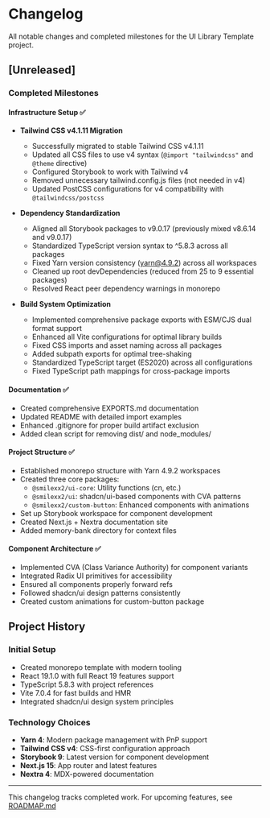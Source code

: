 # Changelog

All notable changes and completed milestones for the UI Library Template project.

## [Unreleased]

### Completed Milestones

#### Infrastructure Setup ✅
- **Tailwind CSS v4.1.11 Migration**
  - Successfully migrated to stable Tailwind CSS v4.1.11
  - Updated all CSS files to use v4 syntax (`@import "tailwindcss"` and `@theme` directive)
  - Configured Storybook to work with Tailwind v4
  - Removed unnecessary tailwind.config.js files (not needed in v4)
  - Updated PostCSS configurations for v4 compatibility with `@tailwindcss/postcss`

- **Dependency Standardization**
  - Aligned all Storybook packages to v9.0.17 (previously mixed v8.6.14 and v9.0.17)
  - Standardized TypeScript version syntax to ^5.8.3 across all packages
  - Fixed Yarn version consistency (yarn@4.9.2) across all workspaces
  - Cleaned up root devDependencies (reduced from 25 to 9 essential packages)
  - Resolved React peer dependency warnings in monorepo

- **Build System Optimization**
  - Implemented comprehensive package exports with ESM/CJS dual format support
  - Enhanced all Vite configurations for optimal library builds
  - Fixed CSS imports and asset naming across all packages
  - Added subpath exports for optimal tree-shaking
  - Standardized TypeScript target (ES2020) across all configurations
  - Fixed TypeScript path mappings for cross-package imports

#### Documentation ✅
- Created comprehensive EXPORTS.md documentation
- Updated README with detailed import examples
- Enhanced .gitignore for proper build artifact exclusion
- Added clean script for removing dist/ and node_modules/

#### Project Structure ✅
- Established monorepo structure with Yarn 4.9.2 workspaces
- Created three core packages:
  - `@smilexx2/ui-core`: Utility functions (cn, etc.)
  - `@smilexx2/ui`: shadcn/ui-based components with CVA patterns
  - `@smilexx2/custom-button`: Enhanced components with animations
- Set up Storybook workspace for component development
- Created Next.js + Nextra documentation site
- Added memory-bank directory for context files

#### Component Architecture ✅
- Implemented CVA (Class Variance Authority) for component variants
- Integrated Radix UI primitives for accessibility
- Ensured all components properly forward refs
- Followed shadcn/ui design patterns consistently
- Created custom animations for custom-button package

## Project History

### Initial Setup
- Created monorepo template with modern tooling
- React 19.1.0 with full React 19 features support
- TypeScript 5.8.3 with project references
- Vite 7.0.4 for fast builds and HMR
- Integrated shadcn/ui design system principles

### Technology Choices
- **Yarn 4**: Modern package management with PnP support
- **Tailwind CSS v4**: CSS-first configuration approach
- **Storybook 9**: Latest version for component development
- **Next.js 15**: App router and latest features
- **Nextra 4**: MDX-powered documentation

---

This changelog tracks completed work. For upcoming features, see [ROADMAP.md](./ROADMAP.md)